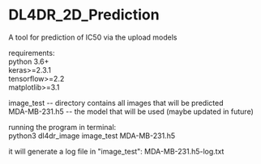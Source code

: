 # DL4DR_2D_Prediction
A tool for prediction of IC50 via the upload models

requirements:  
python 3.6+   
keras>=2.3.1   
tensorflow>=2.2   
matplotlib>=3.1   


image_test -- directory contains all images that will be predicted   
MDA-MB-231.h5  -- the model that will be used (maybe updated in future)  

running the program in terminal:  
python3 dl4dr_image image_test MDA-MB-231.h5

it will generate a log file in "image_test": MDA-MB-231.h5-log.txt
